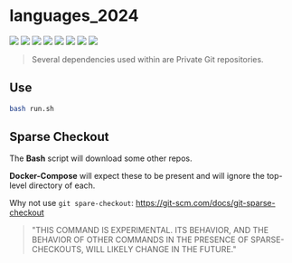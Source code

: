 # languages_2024

[![](https://img.shields.io/badge/typescript-5.5.2-royalblue.svg)](https://www.typescriptlang.org/)
[![](https://img.shields.io/badge/Java-1.22-blue.svg)](https://www.oracle.com/java/technologies/downloads/#java22)
[![](https://img.shields.io/badge/go-1.22.4-lightblue.svg)](https://go.dev/doc/)
[![](https://img.shields.io/badge/Kotlin-1.9.22-purple.svg)](https://kotlinlang.org/) 
[![](https://img.shields.io/badge/Python-3.12.3-yellow.svg)](https://www.python.org/downloads/)
[![](https://img.shields.io/badge/Node-22-green.svg)](https://nodejs.org/en)
[![](https://img.shields.io/badge/php-8.3-royalblue.svg)](https://www.php.net/releases/8.3/en.php)
[![](https://img.shields.io/badge/Ruby-3.3.3-red.svg)](https://www.ruby-lang.org/en/)

> Several dependencies used within are Private Git repositories.

## Use

```bash
bash run.sh
```

## Sparse Checkout

The **Bash** script will download some other repos. 

**Docker-Compose** will expect these to be present and will ignore the top-level directory of each.

Why not use `git spare-checkout`: https://git-scm.com/docs/git-sparse-checkout

> "THIS COMMAND IS EXPERIMENTAL. ITS BEHAVIOR, AND THE BEHAVIOR OF OTHER COMMANDS IN THE PRESENCE OF SPARSE-CHECKOUTS, WILL LIKELY CHANGE IN THE FUTURE."